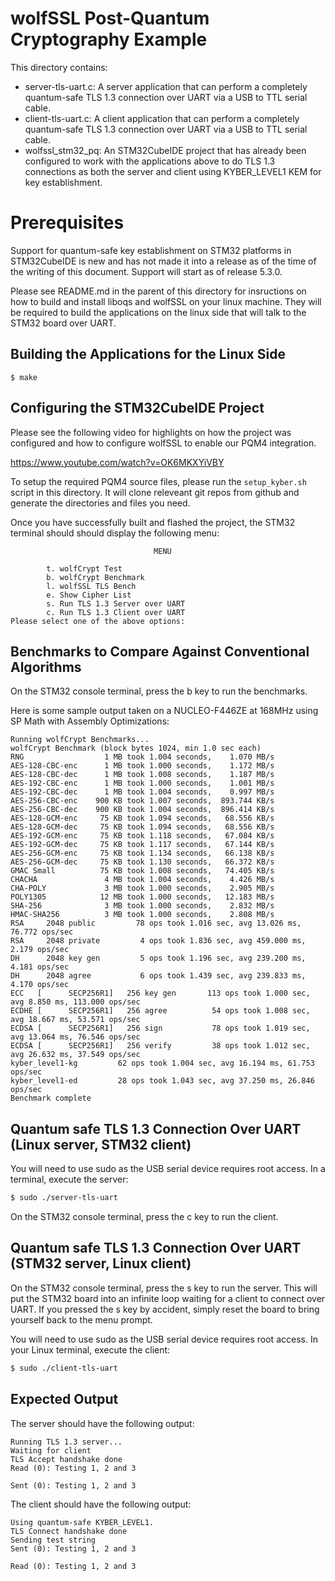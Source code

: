 # wolfSSL Post-Quantum Cryptography Example

This directory contains:

- server-tls-uart.c: A server application that can perform a completely
  quantum-safe TLS 1.3  connection over UART via a USB to TTL serial cable.
- client-tls-uart.c: A client application that can perform a completely
  quantum-safe TLS 1.3 connection over UART via a USB to TTL serial cable.
- wolfssl_stm32_pq: An STM32CubeIDE project that has already been configured to
  work with the applications above to do TLS 1.3 connections as both the server
  and client using KYBER_LEVEL1 KEM for key establishment.

# Prerequisites

Support for quantum-safe key establishment on STM32 platforms in STM32CubeIDE
is new and has not made it into a release as of the time of the writing of this
document.  Support will start as of release 5.3.0.

Please see README.md in the parent of this directory for insructions on how to
build and install liboqs and wolfSSL on your linux machine. They will be
required to build the applications on the linux side that will talk to the
STM32 board over UART.

## Building the Applications for the Linux Side

```
$ make
```

## Configuring the STM32CubeIDE Project

Please see the following video for highlights on how the project was configured
and how to configure wolfSSL to enable our PQM4 integration.

https://www.youtube.com/watch?v=OK6MKXYiVBY

To setup the required PQM4 source files, please run the `setup_kyber.sh` script
in this directory. It will clone releveant git repos from github and generate
the directories and files you need.

Once you have successfully built and flashed the project, the STM32 terminal
should should display the following menu: 

```
                                MENU

        t. wolfCrypt Test
        b. wolfCrypt Benchmark
        l. wolfSSL TLS Bench
        e. Show Cipher List
        s. Run TLS 1.3 Server over UART
        c. Run TLS 1.3 Client over UART
Please select one of the above options:
```

## Benchmarks to Compare Against Conventional Algorithms

On the STM32 console terminal, press the b key to run the benchmarks.

Here is some sample output taken on a NUCLEO-F446ZE at 168MHz using SP Math
with Assembly Optimizations:

```
Running wolfCrypt Benchmarks...
wolfCrypt Benchmark (block bytes 1024, min 1.0 sec each)
RNG                  1 MB took 1.004 seconds,    1.070 MB/s
AES-128-CBC-enc      1 MB took 1.000 seconds,    1.172 MB/s
AES-128-CBC-dec      1 MB took 1.008 seconds,    1.187 MB/s
AES-192-CBC-enc      1 MB took 1.000 seconds,    1.001 MB/s
AES-192-CBC-dec      1 MB took 1.004 seconds,    0.997 MB/s
AES-256-CBC-enc    900 KB took 1.007 seconds,  893.744 KB/s
AES-256-CBC-dec    900 KB took 1.004 seconds,  896.414 KB/s
AES-128-GCM-enc     75 KB took 1.094 seconds,   68.556 KB/s
AES-128-GCM-dec     75 KB took 1.094 seconds,   68.556 KB/s
AES-192-GCM-enc     75 KB took 1.118 seconds,   67.084 KB/s
AES-192-GCM-dec     75 KB took 1.117 seconds,   67.144 KB/s
AES-256-GCM-enc     75 KB took 1.134 seconds,   66.138 KB/s
AES-256-GCM-dec     75 KB took 1.130 seconds,   66.372 KB/s
GMAC Small          75 KB took 1.008 seconds,   74.405 KB/s
CHACHA               4 MB took 1.004 seconds,    4.426 MB/s
CHA-POLY             3 MB took 1.000 seconds,    2.905 MB/s
POLY1305            12 MB took 1.000 seconds,   12.183 MB/s
SHA-256              3 MB took 1.000 seconds,    2.832 MB/s
HMAC-SHA256          3 MB took 1.000 seconds,    2.808 MB/s
RSA     2048 public         78 ops took 1.016 sec, avg 13.026 ms, 76.772 ops/sec
RSA     2048 private         4 ops took 1.836 sec, avg 459.000 ms, 2.179 ops/sec
DH      2048 key gen         5 ops took 1.196 sec, avg 239.200 ms, 4.181 ops/sec
DH      2048 agree           6 ops took 1.439 sec, avg 239.833 ms, 4.170 ops/sec
ECC   [      SECP256R1]   256 key gen       113 ops took 1.000 sec, avg 8.850 ms, 113.000 ops/sec
ECDHE [      SECP256R1]   256 agree          54 ops took 1.008 sec, avg 18.667 ms, 53.571 ops/sec
ECDSA [      SECP256R1]   256 sign           78 ops took 1.019 sec, avg 13.064 ms, 76.546 ops/sec
ECDSA [      SECP256R1]   256 verify         38 ops took 1.012 sec, avg 26.632 ms, 37.549 ops/sec
kyber_level1-kg         62 ops took 1.004 sec, avg 16.194 ms, 61.753 ops/sec
kyber_level1-ed         28 ops took 1.043 sec, avg 37.250 ms, 26.846 ops/sec
Benchmark complete 
```

## Quantum safe TLS 1.3 Connection Over UART (Linux server, STM32 client)

You will need to use sudo as the USB serial device requires root access.
In a terminal, execute the server:

```sh
$ sudo ./server-tls-uart
```

On the STM32 console terminal, press the c key to run the client.

## Quantum safe TLS 1.3 Connection Over UART (STM32 server, Linux client)

On the STM32 console terminal, press the s key to run the server. This will put
the STM32 board into an infinite loop waiting for a client to connect over UART.
If you pressed the s key by accident, simply reset the board to bring yourself
back to the menu prompt.

You will need to use sudo as the USB serial device requires root access.
In your Linux terminal, execute the client:

```sh
$ sudo ./client-tls-uart
```

## Expected Output

The server should have the following output:

```
Running TLS 1.3 server...
Waiting for client
TLS Accept handshake done
Read (0): Testing 1, 2 and 3

Sent (0): Testing 1, 2 and 3
```

The client should have the following output:

```
Using quantum-safe KYBER_LEVEL1.
TLS Connect handshake done
Sending test string
Sent (0): Testing 1, 2 and 3

Read (0): Testing 1, 2 and 3
```
